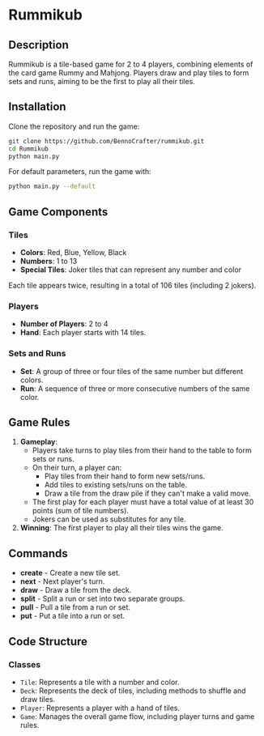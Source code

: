 # Rummikub

## Description

Rummikub is a tile-based game for 2 to 4 players, combining elements of the card game Rummy and Mahjong. Players draw and play tiles to form sets and runs, aiming to be the first to play all their tiles.

## Installation
Clone the repository and run the game:
```bash
git clone https://github.com/BennoCrafter/rummikub.git
cd Rummikub
python main.py
```
For default parameters, run the game with:
```bash
python main.py --default
```

## Game Components

### Tiles
- **Colors**: Red, Blue, Yellow, Black
- **Numbers**: 1 to 13
- **Special Tiles**: Joker tiles that can represent any number and color

Each tile appears twice, resulting in a total of 106 tiles (including 2 jokers).

### Players
- **Number of Players**: 2 to 4
- **Hand**: Each player starts with 14 tiles.

### Sets and Runs
- **Set**: A group of three or four tiles of the same number but different colors.
- **Run**: A sequence of three or more consecutive numbers of the same color.

## Game Rules

1. **Gameplay**:
    - Players take turns to play tiles from their hand to the table to form sets or runs.
    - On their turn, a player can:
        - Play tiles from their hand to form new sets/runs.
        - Add tiles to existing sets/runs on the table.
        - Draw a tile from the draw pile if they can't make a valid move.
    - The first play for each player must have a total value of at least 30 points (sum of tile numbers).
    - Jokers can be used as substitutes for any tile.
2. **Winning**: The first player to play all their tiles wins the game.

## Commands

- **create** - Create a new tile set.
- **next** - Next player's turn.
- **draw** - Draw a tile from the deck.
- **split** - Split a run or set into two separate groups.
- **pull** - Pull a tile from a run or set.
- **put** - Put a tile into a run or set.

## Code Structure

### Classes

- `Tile`: Represents a tile with a number and color.
- `Deck`: Represents the deck of tiles, including methods to shuffle and draw tiles.
- `Player`: Represents a player with a hand of tiles.
- `Game`: Manages the overall game flow, including player turns and game rules.
